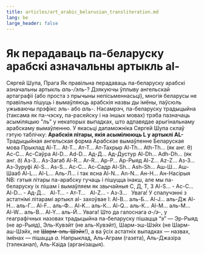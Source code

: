 ```yaml
---
title: articles/art_arabic_belarusian_transliteration.md 
lang: be
large_header: false
---
```



# Як перадаваць па-беларуску арабскі азначальны артыкль al-
Сяргей Шупа, Прага
Як правільна перадаваць па-беларуску арабскі азначальны артыкль
*аль-/эль-*? Дзякуючы ўплыву ангельскай артаграфіі (або проста з
прычыны непісьменнасьці), многія беларусы не правільна пішуць і
вымаўляюць арабскія назвы ды імёны, паўсюль ужываючы прэфікс
*эль-* або *аль-*. Насамрэч, па-беларуску традыцыйна (таксама як
па-чэску, па-расейску і на іншых мовах) трэба пазначаць асыміляцыю
"ль" у некаторых выпадках, што адпавядае арыгінальнаму арабскаму
вымаўленню. У якасьці дапаможніка Сяргей Шупа склаў гэтую
таблічку:
**Арабскія літары, якія асымілююць L у артыклі AL-**
Традыцыйная 
ангельская форма
Арабскае 
вымаўленне
Беларуская 
мова
Прыклад
Al-T…
At-T…
Ат-Т…
Ат-Тахрыр
Al-Th…
Ath-Th… (як анг. θ)
Ас-С…
Ас-Саўра
Al-D…
Ad-D…
Ад-Д…
Ад-Дустур
Al-Dh…
Adh-Dh… (як анг. ð)
Аз-З…
Аз-Загаб
Al-R…
Ar-R…
Ар-Р…
Ар-Рыяд
Al-Z…
Az-Z…
Аз-З…
Аз-Зуруфі
Al-S…
As-S…
Ас-С…
Ас-Садр
Al-Sh…
Ash-Sh…
Аш-Ш…
Аш-Шааб
Al-L…
Al-L…
Аль-Л…
і так ясна
Al-N…
An-N…
Ан-Н…
Ан-Насірыя
NB: гэтыя літары па-арабску гучаць і пішуцца інакш, але мы па-беларуску
іх пішам і вымаўляем як звычайныя С, Д, Т, З
Al-S…
\-
Ас-С…
 
Al-D…
\-
Ад-Д…
 
Al-T…
\-
Ат-Т…
 
Al-Z…
\-
Аз-З…
 
Увага\! У спалучэнні з астатнімі літарамі артыкл al- захоўвае l: 
Al-B… аль-Б… 
Al-J… аль-Дж 
Al-H… аль-Г… 
Al-F… аль-Ф… 
Al-K… аль-К… 
Al-Q… аль-К… 
Al-M… аль-М… 
Al-W… аль-В… 
Al-Y… аль-Й… 
Увага\! Што да галоснага *а-/э-*, у геаграфічных назовах традыцыйна
па-беларуску пішацца “э” — Эр-Рыяд (не ар-Рыяд), Эль-Кувэйт (не
аль-Кувэйт), Шарм-эш-Шэйх (не Шарм-аш-Шэйх, не ~~Шарм-эль-Шэйх~~\!),
а ва ўсіх астатніх выпадках — назвах, імёнах — пішацца *а*. Напрыклад,
Аль-Аграм (газета), Аль-Джазіра (тэлеканал), Аль-Каіда (арганізацыя).
